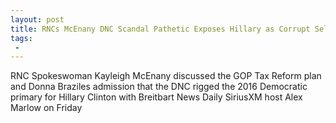 ```yaml
---
layout: post
title: RNCs McEnany DNC Scandal Pathetic Exposes Hillary as Corrupt Selfish and Entitled
tags:
 -
---
```

RNC Spokeswoman Kayleigh McEnany discussed the GOP Tax Reform plan and Donna Braziles admission that the DNC rigged the 2016 Democratic primary for Hillary Clinton with Breitbart News Daily SiriusXM host Alex Marlow on Friday
